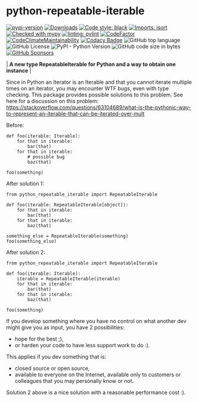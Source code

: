 # python-repeatable-iterable

[![pypi-version]][pypi]
[![Downloads](https://img.shields.io/pypi/dm/python-repeatable-iterable)](https://pypistats.org/packages/python-repeatable-iterable)
[![Code style: black](https://img.shields.io/badge/code%20style-black-000000.svg)](https://github.com/psf/black)
[![Imports: isort](https://img.shields.io/badge/%20imports-isort-%231674b1?style=flat&labelColor=ef8336)](https://pycqa.github.io/isort/)
[![Checked with mypy](https://www.mypy-lang.org/static/mypy_badge.svg)](https://mypy-lang.org/)
[![linting: pylint](https://img.shields.io/badge/linting-pylint-yellowgreen)](https://github.com/pylint-dev/pylint)
[![CodeFactor](https://www.codefactor.io/repository/github/llyaudet/python-repeatable-iterable/badge/main)](https://www.codefactor.io/repository/github/llyaudet/python-repeatable-iterable/overview/main)
[![CodeClimateMaintainability](https://api.codeclimate.com/v1/badges/89044bfd52999e4f07f6/maintainability)](https://codeclimate.com/github/LLyaudet/python-repeatable-iterable/maintainability)
[![Codacy Badge](https://app.codacy.com/project/badge/Grade/1c70116c2d714e3889606519937cb11d)](https://app.codacy.com/gh/LLyaudet/python-repeatable-iterable/dashboard?utm_source=gh&utm_medium=referral&utm_content=&utm_campaign=Badge_grade)
![GitHub top language](https://img.shields.io/github/languages/top/llyaudet/python-repeatable-iterable)
![GitHub License](https://img.shields.io/github/license/llyaudet/python-repeatable-iterable)
![PyPI - Python Version](https://img.shields.io/pypi/pyversions/python-repeatable-iterable)
![GitHub code size in bytes](https://img.shields.io/github/languages/code-size/llyaudet/python-repeatable-iterable)
[![GitHub Sponsors](https://img.shields.io/github/sponsors/LLyaudet)](https://github.com/sponsors/LLyaudet)

|     **A new type RepeatableIterable for Python and a way to obtain one instance**     |

Since in Python an Iterator is an Iterable and that you cannot iterate multiple times on an iterator,
you may encounter WTF bugs, even with type checking.
This package provides possible solutions to this problem.
See here for a discussion on this problem:
<https://stackoverflow.com/questions/63104689/what-is-the-pythonic-way-to-represent-an-iterable-that-can-be-iterated-over-mult>

Before:
```python3
def foo(iterable: Iterable):
    for that in iterable:
        bar(that)
    for that in iterable:
        # possible bug
        baz(that)

foo(something)
```

After solution 1:
```python3
from python_repeatable_iterable import RepeatableIterable

def foo(iterable: RepeatableIterable[object]):
    for that in iterable:
        bar(that)
    for that in iterable:
        baz(that)

something_else = RepeatableIterable(something)
foo(something_else)
```

After solution 2:
```python3
from python_repeatable_iterable import RepeatableIterable

def foo(iterable: Iterable):
    iterable = RepeatableIterable(iterable)
    for that in iterable:
        bar(that)
    for that in iterable:
        baz(that)

foo(something)
```

If you develop something where you have no control on what another dev might give you as input,
you have 2 possibilities:

- hope for the best ;),
- or harden your code to have less support work to do :).

This applies if you dev something that is:

- closed source or open source,
- available to everyone on the Internet,
  available only to customers or colleagues that you may personally know or not.

Solution 2 above is a nice solution with a reasonable performance cost :).

[pypi-version]: https://img.shields.io/pypi/v/python-repeatable-iterable.svg
[pypi]: https://pypi.org/project/python-repeatable-iterable/
